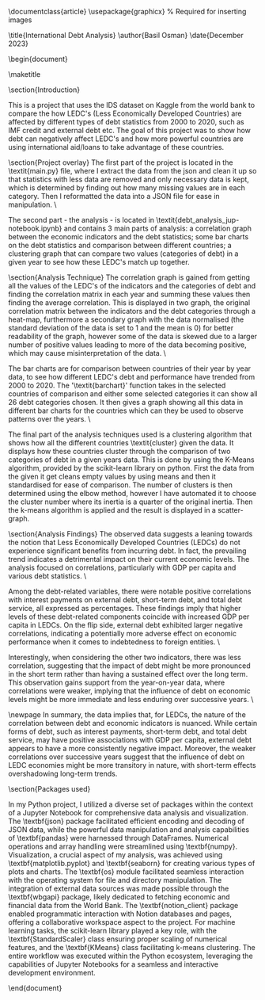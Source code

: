 \documentclass{article}
\usepackage{graphicx} % Required for inserting images

\title{International Debt Analysis}
\author{Basil Osman}
\date{December 2023}

\begin{document}

\maketitle

\section{Introduction}

This is a project that uses the IDS dataset on Kaggle from the world bank to compare the how LEDC's (Less Economically Developed Countries) are affected by different types of debt statistics from 2000 to 2020, such as IMF credit and external debt etc. The goal of this project was to show how debt can negatively affect LEDC's and how more powerful countries are using international aid/loans to take advantage of these countries.

\section{Project overlay}
The first part of the project is located in the \textit{main.py} file, where I extract the data from the json and clean it up so that statistics with less data are removed and only necessary data is kept, which is determined by finding out how many missing values are in each category. Then I reformatted the data into a JSON file for ease in manipulation. \\

The second part - the analysis - is located in \textit{debt_analysis_jup-notebook.ipynb} and contains 3 main parts of analysis: a correlation graph between the economic indicators and the debt statistics; some bar charts on the debt statistics and comparison between different countries; a clustering graph that can compare two values (categories of debt) in a given year to see how these LEDC's match up together.

\section{Analysis Technique}
The correlation graph is gained from getting all the values of the LEDC's of the indicators and the categories of debt and finding the correlation matrix in each year and summing these values then finding the average correlation. This is displayed in two graph, the original correlation matrix between the indicators and the debt categories through a heat-map, furthermore a secondary graph with the data normalised (the standard deviation of the data is set to 1 and the mean is 0) for better readability of the graph, however some of the data is skewed due to a larger number of positive values leading to more of the data becoming positive, which may cause misinterpretation of the data. \\

The bar charts are for comparison between countries of their year by year data, to see how different LEDC's debt and performance have trended from 2000 to 2020. The '\textit{barchart}' function takes in the selected countries of comparison and either some selected categories it can show all 26 debt categories chosen. It then gives a graph showing all this data in different bar charts for the countries which can they be used to observe patterns over the years. \\

The final part of the analysis techniques used is a clustering algorithm that shows how all the different countries \textit{cluster} given the data. It displays how these countries cluster through the comparison of two categories of debt in a given years data. This is done by using the K-Means algorithm, provided by the scikit-learn library on python. First the data from the given it get cleans empty values by using means and then it standardised for ease of comparison. The number of clusters is then determined using the elbow method, however I have automated it to choose the cluster number where its inertia is a quarter of the original inertia. Then the k-means algorithm is applied and the result is displayed in a scatter-graph.

\section{Analysis Findings}
The observed data suggests a leaning towards the notion that Less Economically Developed Countries (LEDCs) do not experience significant benefits from incurring debt. In fact, the prevailing trend indicates a detrimental impact on their current economic levels. The analysis focused on correlations, particularly with GDP per capita and various debt statistics. \\

Among the debt-related variables, there were notable positive correlations with interest payments on external debt, short-term debt, and total debt service, all expressed as percentages. These findings imply that higher levels of these debt-related components coincide with increased GDP per capita in LEDCs. On the flip side, external debt exhibited larger negative correlations, indicating a potentially more adverse effect on economic performance when it comes to indebtedness to foreign entities. \\

Interestingly, when considering the other two indicators, there was less correlation, suggesting that the impact of debt might be more pronounced in the short term rather than having a sustained effect over the long term. This observation gains support from the year-on-year data, where correlations were weaker, implying that the influence of debt on economic levels might be more immediate and less enduring over successive years. \\

\newpage
In summary, the data implies that, for LEDCs, the nature of the correlation between debt and economic indicators is nuanced. While certain forms of debt, such as interest payments, short-term debt, and total debt service, may have positive associations with GDP per capita, external debt appears to have a more consistently negative impact. Moreover, the weaker correlations over successive years suggest that the influence of debt on LEDC economies might be more transitory in nature, with short-term effects overshadowing long-term trends.

\section{Packages used}

In my Python project, I utilized a diverse set of packages within the context of a Jupyter Notebook for comprehensive data analysis and visualization. The \textbf{json} package facilitated efficient encoding and decoding of JSON data, while the powerful data manipulation and analysis capabilities of \textbf{pandas} were harnessed through DataFrames. Numerical operations and array handling were streamlined using \textbf{numpy}. Visualization, a crucial aspect of my analysis, was achieved using \textbf{matplotlib.pyplot} and \textbf{seaborn} for creating various types of plots and charts. The \textbf{os} module facilitated seamless interaction with the operating system for file and directory manipulation. The integration of external data sources was made possible through the \textbf{wbgapi} package, likely dedicated to fetching economic and financial data from the World Bank. The \textbf{notion_client} package enabled programmatic interaction with Notion databases and pages, offering a collaborative workspace aspect to the project. For machine learning tasks, the scikit-learn library played a key role, with the \textbf{StandardScaler} class ensuring proper scaling of numerical features, and the \textbf{KMeans} class facilitating k-means clustering. The entire workflow was executed within the Python ecosystem, leveraging the capabilities of Jupyter Notebooks for a seamless and interactive development environment.

\end{document}
